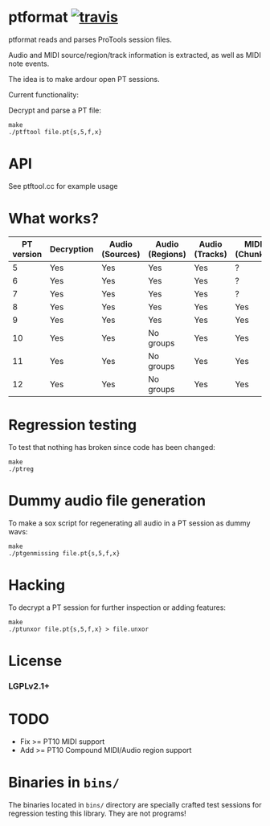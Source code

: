 ptformat [![travis](https://travis-ci.org/zamaudio/ptformat.svg?branch=master)](https://travis-ci.org/zamaudio/ptformat)
========
ptformat reads and parses ProTools session files.

Audio and MIDI source/region/track information is extracted, as well as MIDI note events.

The idea is to make ardour open PT sessions.

Current functionality:

Decrypt and parse a PT file:

	make
	./ptftool file.pt{s,5,f,x}

API
===
See ptftool.cc for example usage

What works?
===========

| **PT version** | **Decryption** | **Audio (Sources)** | **Audio (Regions)** | **Audio (Tracks)**| **MIDI (Chunks)** | **MIDI (Regions)** | **MIDI (Tracks)** |
| --- | --- | --- | --- | --- | --- | --- | --- |
| 5 | Yes | Yes | Yes | Yes | ? | ? | ? |
| 6 | Yes | Yes | Yes | Yes | ? | ? | ? |
| 7 | Yes | Yes | Yes | Yes | ? | ? | ? |
| 8 | Yes | Yes | Yes | Yes | Yes | Yes | Yes |
| 9 | Yes | Yes | Yes | Yes | Yes | Yes | Yes |
|10 | Yes | Yes | No groups | Yes | Yes | No groups | Yes |
|11 | Yes | Yes | No groups | Yes | Yes | No groups | Yes |
|12 | Yes | Yes | No groups | Yes | Yes | No groups | Yes |


Regression testing
==================

To test that nothing has broken since code has been changed:

	make
	./ptreg


Dummy audio file generation
===========================

To make a sox script for regenerating all audio in a PT session as dummy wavs:

	make
	./ptgenmissing file.pt{s,5,f,x}


Hacking
=======

To decrypt a PT session for further inspection or adding features:

	make
	./ptunxor file.pt{s,5,f,x} > file.unxor


License
=======

### LGPLv2.1+


TODO
====

- Fix >= PT10 MIDI support
- Add >= PT10 Compound MIDI/Audio region support


Binaries in `bins/`
===================

The binaries located in `bins/` directory are specially crafted test sessions
for regression testing this library.  They are not programs!
